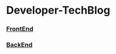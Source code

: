 # Developer-TechBlog
### [FrontEnd](https://github.com/qa-codecademy/sp2024-cp04-dtb-2)
### [BackEnd](https://github.com/qa-codecademy/sp2024-cp04-dtb-2-phase2)
